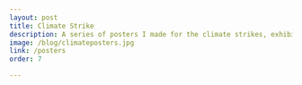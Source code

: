 ```yaml
---
layout: post
title: Climate Strike
description: A series of posters I made for the climate strikes, exhibiting on lamp posts, worldwide.
image: /blog/climateposters.jpg
link: /posters
order: 7

---
```


